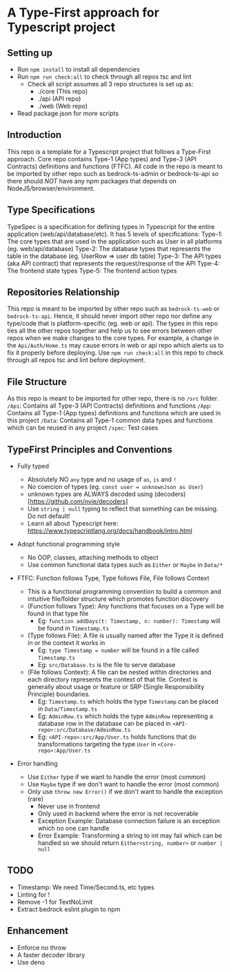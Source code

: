 # A Type-First approach for Typescript project

## Setting up
- Run `npm install` to install all dependencies
- Run `npm run check:all` to check through all repos tsc and lint
  - Check all script assumes all 3 repo structures is set up as:
    - ./core (This repo)
    - ./api (API repo)
    - ./web (Web repo)
- Read package.json for more scripts

## Introduction
This repo is a template for a Typescript project that follows a Type-First approach.
Core repo contains Type-1 (App types) and Type-3 (API Contracts) definitions and functions (FTFC).
All code in the repo is meant to be imported by other repo such as bedrock-ts-admin or bedrock-ts-api
so there should *NOT* have any npm packages that depends on NodeJS/browser/environment.

## Type Specifications
TypeSpec is a specification for defining types in Typescript for the entire application (web/api/database/etc).
It has 5 levels of specifications:
Type-1: The core types that are used in the application such as User in all platforms (eg. web/api/database)
Type-2: The database types that represents the table in the database (eg. UserRow => user db table)
Type-3: The API types (aka API contract) that represents the request/response of the API 
Type-4: The frontend state types
Type-5: The frontend action types

## Repositories Relationship
This repo is meant to be imported by other repo such as `bedrock-ts-web` or `bedrock-ts-api`.
Hence, it should never import other repo nor define any type/code that is platform-specific (eg. web or api).
The types in this repo ties all the other repos together and help us to see errors between other repos
when we make changes to the core types.
For example, a change in the `Api/Auth/Home.ts` may cause errors in web or api repo
which alerts us to fix it properly before deploying.
Use `npm run check:all` in this repo to check through all repos tsc and lint before deployment.

## File Structure
As this repo is meant to be imported for other repo, there is no `/src` folder.
`/Api`: Contains all Type-3 (API Contracts) definitions and functions
`/App`: Contains all Type-1 (App types) definitions and functions which are used in this project
`/Data`: Contains all Type-1 common data types and functions which can be reused in any project
`/spec`: Test cases

## TypeFirst Principles and Conventions
- Fully typed 
  - Absolutely NO `any` type and no usage of `as`, `is` and `!` 
  - No coercion of types (eg. `const user = unknownJson as User`)
  - unknown types are ALWAYS decoded using (decoders)[https://github.com/nvie/decoders]
  - Use `string | null` typing to reflect that something can be missing. Do not default!
  - Learn all about Typescript here: https://www.typescriptlang.org/docs/handbook/intro.html

- Adopt functional programming style 
  - No OOP, classes, attaching methods to object
  - Use common functional data types such as `Either` or `Maybe` in `Data/*`

- FTFC: Function follows Type, Type follows File, File follows Context
  - This is a functional programming convention to build a common and intuitive file/folder structure which promotes function discovery
  - (Function follows Type): Any functions that focuses on a Type will be found in that type file
    - Eg: `function addDays(t: Timestamp, n: number): Timestamp` will be found in `Timestamp.ts`
  - (Type follows File): A file is usually named after the Type it is defined in or the context it works in
    - Eg: `type Timestamp = number` will be found in a file called `Timestamp.ts`
    - Eg: `src/Database.ts` is the file to serve database
  - (File follows Context): A file can be nested within directories and each directory represents the context of that file.
    Context is generally about usage or feature or SRP (Single Responsibility Principle) boundaries.
    - Eg: `Timestamp.ts` which holds the type `Timestamp` can be placed in `Data/Timestamp.ts`
    - Eg: `AdminRow.ts` which holds the type `AdminRow` representing a database row in the database can be placed in `<API-repo>:src/Database/AdminRow.ts`
    - Eg: `<API-repo>:src/App/User.ts` holds functions that do transformations targeting the type `User` in `<Core-repo>:App/User.ts`

- Error handling
  - Use `Either` type if we want to handle the error (most common)
  - Use `Maybe` type if we don't want to handle the error (most common)
  - Only use `throw new Error()` if we don't want to handle the exception (rare)
    - Never use in frontend
    - Only used in backend where the error is not recoverable
    - Exception Example: Database connection failure is an exception which no one can handle
    - Error Example: Transforming a string to int may fail which can be handled 
      so we should return `Either<string, number>` or `number | null`

## TODO
- Timestamp: We need Time/Second.ts, etc types
- Linting for !
- Remove -1 for TextNoLimit
- Extract bedrock eslint plugin to npm

## Enhancement
- Enforce no throw
- A faster decoder library
- Use deno
